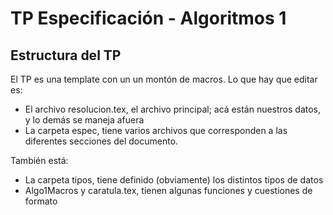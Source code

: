 # TP Especificación - Algoritmos 1
## Estructura del TP
El TP es una template con un un montón de macros. Lo que hay que editar es:
- El archivo resolucion.tex, el archivo principal; acá están nuestros datos, y lo demás se maneja afuera
- La carpeta espec, tiene varios archivos que corresponden a las diferentes secciones del documento.

También está:
- La carpeta tipos, tiene definido (obviamente) los distintos tipos de datos
- Algo1Macros y caratula.tex, tienen algunas funciones y cuestiones de formato
